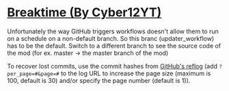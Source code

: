 # [Breaktime (By Cyber12YT)](https://github.com/Cyber12YT/Breaktime)

Unfortunately the way GitHub triggers workflows doesn't allow them to run on a schedule on a non-default branch. So this branc (updater_workflow) has to be the default. Switch to a different branch to see the source code of the mod (for ex. master -> the master branch of the mod)

To recover lost commits, use the commit hashes from [GitHub's reflog](https://api.github.com/repos/KtaneModules/Breaktime-Cyber12YT/events) (add `?per_page=#&page=#` to the log URL to increase the page size (maximum is 100, default is 30) and/or specify the page number (default is 1)).
